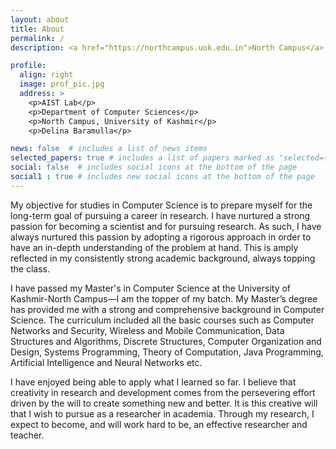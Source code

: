 ```yaml
---
layout: about
title: About
permalink: /
description: <a href="https://northcampus.uok.edu.in">North Campus</a>. University of Kashmir.

profile:
  align: right
  image: prof_pic.jpg
  address: >
    <p>AIST Lab</p>
    <p>Department of Computer Sciences</p>
    <p>North Campus, University of Kashmir</p>
    <p>Delina Baramulla</p>

news: false  # includes a list of news items
selected_papers: true # includes a list of papers marked as "selected={true}"
social: false  # includes social icons at the bottom of the page
social1 : true # includes new social icons at the bottom of the page
---
```


My objective for studies in Computer Science is to prepare myself for the long-term goal of pursuing a career in research. I have nurtured a strong passion for becoming a scientist and for pursuing research. As such, I have always nurtured this passion by adopting a rigorous approach in order to have an in-depth understanding of the problem at hand. This is amply reflected in my consistently strong academic background, always topping the class.

I have passed my Master's in Computer Science at the University of Kashmir-North Campus—I am the topper of my batch. My Master’s degree has provided me with a strong and comprehensive background in Computer Science. The curriculum included all the basic courses such as Computer Networks and Security, Wireless and Mobile Communication, Data Structures and Algorithms, Discrete Structures, Computer Organization and Design, Systems Programming, Theory of Computation, Java Programming, Artificial Intelligence and Neural Networks etc.

I have enjoyed being able to apply what I learned so far. I believe that creativity in research and development comes from the persevering effort driven by the will to create something new and better. It is this creative will that I wish to pursue as a researcher in academia. Through my research, I expect to become, and will work hard to be, an effective researcher and teacher.